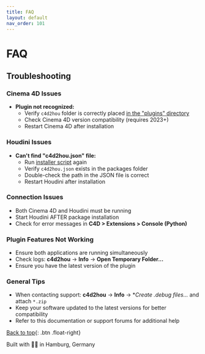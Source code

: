 ```yaml
---
title: FAQ
layout: default
nav_order: 101
---
```


# FAQ

## Troubleshooting

### Cinema 4D Issues
- **Plugin not recognized:**
  - Verify `c4d2hou` folder is correctly placed [in the "plugins" directory]({{site.baseurl}}/install.html#after-c4d-installation)
  - Check Cinema 4D version compatibility (requires 2023+)
  - Restart Cinema 4D after installation

### Houdini Issues
- **Can't find "c4d2hou.json" file:**
  - Run [installer script]({{site.baseurl}}/install.html#after-c4d-installation) again
  - Verify `c4d2hou.json` exists in the packages folder
  - Double-check the path in the JSON file is correct
  - Restart Houdini after installation

### Connection Issues
- Both Cinema 4D and Houdini must be running
- Start Houdini AFTER package installation
- Check for error messages in **C4D > Extensions > Console (Python)**

### Plugin Features Not Working
- Ensure both applications are running simultaneously
- Check logs: **c4d2hou** → **Info** → **Open Temporary Folder...**
- Ensure you have the latest version of the plugin

### General Tips
- When contacting support: **c4d2hou** → **Info** → **Create *.debug files...** and attach `*.zip`
- Keep your software updated to the latest versions for better compatibility
- Refer to this documentation or support forums for additional help

[Back to top](#top){: .btn .float-right}

<div class="footer-info">
  <span class="connection-status">Built with 💙🧡 in Hamburg, Germany</span>
</div>

<link rel="stylesheet" href="{{ '/assets/css/general.css' | relative_url }}">